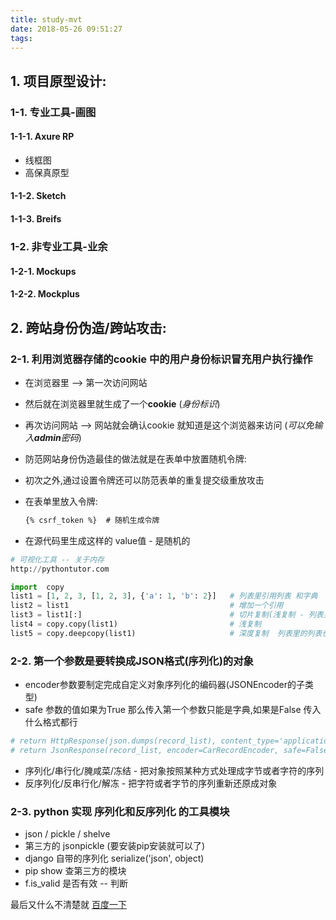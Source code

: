 ```yaml
---
title: study-mvt
date: 2018-05-26 09:51:27
tags:
---
```


## 1. 项目原型设计:

### 1-1. 专业工具-画图

#### 1-1-1. Axure RP

  - 线框图
  - 高保真原型

<!--more-->

#### 1-1-2. Sketch 

#### 1-1-3. Breifs

### 1-2. 非专业工具-业余

#### 1-2-1. Mockups

#### 1-2-2. Mockplus

## 2. 跨站身份伪造/跨站攻击:

### 2-1. 利用浏览器存储的cookie 中的用户身份标识冒充用户执行操作

- 在浏览器里 --> 第一次访问网站  

- 然后就在浏览器里就生成了一个**cookie** (*身份标识*)

- 再次访问网站 --> 网站就会确认cookie 就知道是这个浏览器来访问 (*可以免输入**admin**密码*)

- 防范网站身份伪造最佳的做法就是在表单中放置随机令牌:

- 初次之外,通过设置令牌还可以防范表单的重复提交级重放攻击

- 在表单里放入令牌:

  ```html
  {% csrf_token %}  # 随机生成令牌
  ```

- 在源代码里生成这样的 value值 - 是随机的

  <input type='hidden' name='csrfmiddlewaretoken' value='0BbVp6MY7fzc2GD5wMvrSWfJ9RHXArOJ1jChiW9Kvf5ejBKc4GX7QseKK84OmDlA' />   

```python
# 可视化工具 -- 关于内存
http://pythontutor.com

import  copy
list1 = [1, 2, 3, [1, 2, 3], {'a': 1, 'b': 2}]   # 列表里引用列表 和字典
list2 = list1                                    # 增加一个引用
list3 = list1[:]                                 # 切片复制(浅复制 - 列表里的列表,字典引用没有复制) 
list4 = copy.copy(list1)                         # 浅复制
list5 = copy.deepcopy(list1)                     # 深度复制  列表里的列表也复制了
```

### 2-2. 第一个参数是要转换成JSON格式(序列化)的对象

- encoder参数要制定完成自定义对象序列化的编码器(JSONEncoder的子类型)
- safe 参数的值如果为True 那么传入第一个参数只能是字典,如果是False 传入什么格式都行

```python
# return HttpResponse(json.dumps(record_list), content_type='application/json; charset=utf-8')
# return JsonResponse(record_list, encoder=CarRecordEncoder, safe=False)
```

- 序列化/串行化/腌咸菜/冻结  - 把对象按照某种方式处理成字节或者字符的序列
- 反序列化/反串行化/解冻     - 把字符或者字节的序列重新还原成对象

### 2-3. python 实现 序列化和反序列化 的工具模块  

- json / pickle / shelve  
- 第三方的  jsonpickle  (要安装pip安装就可以了)
- django 自带的序列化 serialize('json', object)
- pip show 查第三方的模块
- f.is_valid 是否有效 -- 判断

最后又什么不清楚就      [百度一下](https://www.baidu.com)    


